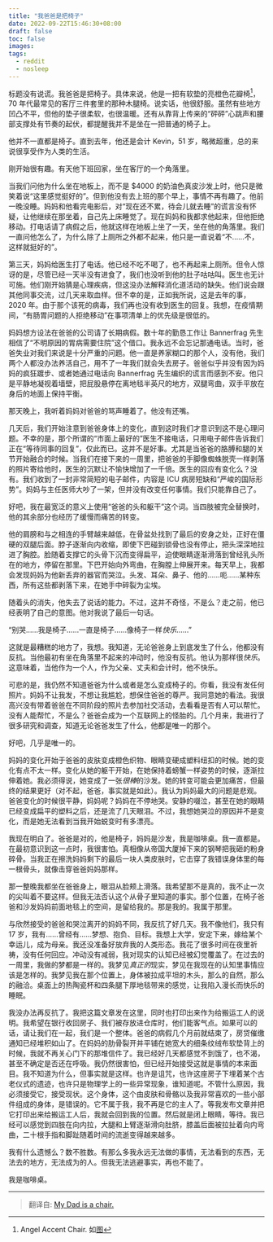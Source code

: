 ```yaml
---
title: "我爸爸是把椅子"
date: 2022-09-22T15:46:30+08:00
draft: false
toc: false
images:
tags: 
  - reddit
  - nosleep
---
```


标题没有说谎。我爸爸是把椅子。具体来说，他是一把有软垫的亮橙色花瓣椅[^1]，70 年代最常见的客厅三件套里的那种木腿椅。说实话，他很舒服。虽然有些地方凹凸不平，但他的垫子很柔软，也很温暖。还有从靠背上传来的“砰砰”心跳声和腰部支撑处有节奏的起伏，都提醒我并不是坐在一把普通的椅子上。

他并不一直都是椅子。直到去年，他还是会计 Kevin，51 岁，略微超重，总的来说很享受作为人类的生活。

刚开始很有趣。有天他下班回家，坐在客厅的一个角落里。

当我们问他为什么坐在地板上，而不是 $4000 的奶油色真皮沙发上时，他只是微笑着说“这里感觉挺好的”。但到他没有去上班的那个早上，事情不再有趣了。他前一晚没睡。妈妈和他看完电影后，对“现在还不累，待会儿就去睡”的谎言没有怀疑，让他继续在那坐着，自己先上床睡觉了。现在妈妈和我都求他起来，但他拒绝移动。打电话请了病假之后，他就这样在地板上坐了一天，坐在他的角落里。我们一直问他怎么了，为什么除了上厕所之外都不起来，他只是一直说着“不……不，这样就挺好的”。

第三天，妈妈给医生打了电话。他已经不吃不喝了，也不再起来上厕所。但令人惊讶的是，尽管已经一天半没有进食了，我们也没听到他的肚子咕咕叫。医生也无计可施。他们刚开始猜是心理疾病，但这没办法解释消化道活动的缺失。他们说会跟其他同事交流，过几天来取血样。但不幸的是，正如我所说，这是去年的事，2020 年。由于那个该死的病毒，我们再也没有收到医生的回复。我想，在疫情期间，“有肠胃问题的人拒绝移动”在事项清单上的优先级是很低的。

妈妈想方设法在爸爸的公司请了长期病假。数十年的勤恳工作让 Bannerfrag 先生相信了“不明原因的胃病需要住院”这个借口。我永远不会忘记那通电话。当时，爸爸失业对我们来说是十分严重的问题。他一直是养家糊口的那个人，没有他，我们两个人都没办法养活自己，用不了一年我们就会失去房子。爸爸似乎并没有因为妈妈的疯狂踱步、或者她通过电话向 Bannerfrag 先生编织的谎言而感到不安。他只是平静地凝视着墙壁，把屁股悬停在离地毯半英尺的地方，双腿弯曲，双手平放在身后的地面上保持平衡。

那天晚上，我听着妈妈对爸爸的骂声睡着了。他没有还嘴。

几天后，我们开始注意到爸爸身体上的变化，直到这时我们才意识到这不是心理问题。不幸的是，那个所谓的“市面上最好的”医生不接电话，只用电子邮件告诉我们正在“等待同事的回复”，仅此而已。这并不是好事。尤其是当爸爸的胳膊和腿的关节开始融合的时候。当我们在接下来的一周里，把爸爸的手脚像蜘蛛脱壳一样剥落的照片寄给他时，医生的沉默让不愉快增加了一千倍。医生的回应有变化么？没有。我们收到了一封非常简短的电子邮件，内容是 ICU 病房短缺和“严峻的国际形势”。妈妈与主任医师大吵了一架，但并没有改变任何事情。我们只能靠自己了。

好吧，我在最宽泛的意义上使用“爸爸的头和躯干”这个词。当四肢被完全替换时，他的其余部分也经历了缓慢而痛苦的转变。

他的肩膀和与之相连的手臂越来越低，在骨盆处找到了最后的安身之处，正好在僵硬的双腿后面。脖子逐渐向内收缩，即使下巴碰到锁骨也没有停止，把头深深地拉进了胸腔。脸随着支撑它的头骨下沉而变得扁平，迫使眼睛逐渐滑落到曾经乳头所在的地方，停留在那里。下巴开始向外弯曲，在胸膛上伸展开来。每天早上，我都会发现妈妈为他新丢弃的器官而哭泣。头发、耳朵、鼻子、他的……呃……某种东西，所有这些都剥落下来，在她手中碎裂为尘埃。

随着头的消失，他失去了说话的能力。不过，这并不奇怪，不是么？走之前，他已经表明了自己的意图。他对我说了最后一句话。

“别哭……我是椅子……一直是椅子……像椅子一样*快乐*……”

这就是最糟糕的地方了，我想。我知道，无论爸爸身上到底发生了什么，他都没有反抗。当他最初有坐在角落里不起来的冲动时，他没有反抗。他认为那样很*快乐*。这意味着，当他作为一个人，作为父亲、丈夫和会计时，他不快乐。

可悲的是，我仍然不知道爸爸为什么或者是怎么变成椅子的。你看，我没有发任何照片。妈妈不让我发，不想让我尴尬，想保住爸爸的尊严。我同意她的看法。我很高兴没有带着爸爸在不同阶段的照片去参加社交活动，去看看是否有人可以帮忙。没有人能帮忙，不是么？爸爸会成为一个互联网上的怪胎的。几个月来，我进行了很多研究和调查，知道无论爸爸发生了什么，他都是唯一的那个。

好吧，几乎是唯一的。

妈妈的变化开始于爸爸的皮肤变成橙色织物、眼睛变硬成塑料纽扣的时候。她的变化有点不太一样。变化从她的躯干开始，在她保持着螃蟹一样姿势的时候，逐渐拉伸着她。我必须得说，她变成了一张*很棒*的沙发。她的转变可能会更加痛苦，但最终的结果更好（对不起，爸爸，事实就是如此）。我认为妈妈最大的问题是悲观。爸爸变化的时候很平静，妈妈呢？妈妈在不停地哭。安静的啜泣，甚至在她的眼睛已经变成扁平的塑料之后，还是流了几天眼泪。不过，我想她哭泣的原因并不是变化，而是她无法看到当我开始蜕变时有多漂亮。

我现在明白了。爸爸是对的，他是椅子，妈妈是沙发，我是咖啡桌。我一直都是。在最初意识到这一点时，我很害怕。真相像从帝国大厦掉下来的钢琴把我砸的粉身碎骨。当我正在擦洗妈妈剩下的最后一块人类皮肤时，它击穿了我错误身体里的每一根骨头，就像击穿爸爸妈妈那样。

那一整晚我都坐在爸爸身上，眼泪从脸颊上滑落。我希望那不是真的，我不止一次的尖叫着不要这样。但我无法否认这个从骨子里知道的事实。那个位置，在椅子爸爸和沙发妈妈前面地毯上的空间，是留给我的。那是我的。我属于那里。

与欣然接受的爸爸和哭泣离开的妈妈不同，我反抗了好几天。我不像他们，我只有 17 岁，我有……曾经有……梦想、抱负、目标。我想上大学，安定下来，嫁给某个幸运儿，成为母亲。我还没准备好放弃我的人类形态。我花了很多时间在夜里祈祷，没有任何回应。冲动没有减弱，我对现实的认知已经被幻觉覆盖了。在过去的一周里，我做的梦都是一样的。我梦见*真正的*现实，梦见在我现在的认知里事情应该是怎样的。我梦见我在那个位置上，身体被拉成平坦的木头，那么的自然，那么的融洽。桌面上的热陶瓷杯和四条腿下厚地毯带来的感觉，让我陷入漫长而快乐的睡眠。

我没办法再反抗了。我把这篇文章发在这里，同时也打印出来作为给搬运工人的说明。我希望在银行收回房子、我们被存放进仓库时，他们能客气点。如果可以的话，请让我们在一起，我们是一个整体。爸爸的病假几个月前就结束了，房贷催缴通知已经堆积如山了。在妈妈的肋骨裂开并平铺在她宽大的细条纹绒布软垫背上的时候，我就不再关心门下的那堆信件了。我已经好几天都感觉不到饿了，也不渴，甚至不确定是否还在呼吸。我仍然很害怕，但已经开始接受这就是事情的本来面目。我不知道为什么，但事实就是这样。也许是诅咒，也许这座房子下埋着某个古老仪式的遗迹，也许只是物理学上的一些异常现象，谁知道呢。不管什么原因，我必须接受它，接受现状。这个身体，这个由皮肤和骨骼以及我非常喜欢的一些小部件组成的身体，是错误的。它不属于我，我不再是它的主人了。等我发布文章并把它打印出来给搬运工人后，我就会回到我的位置。然后就是闭上眼睛，等待。我已经可以感觉到四肢在向内拉，大腿和上臂逐渐滑向肚脐，膝盖后面被拉扯着向内弯曲，二十根手指和脚趾随着时间的流逝变得越来越多。

我有什么遗憾么？数不胜数。有那么多我永远无法做的事情，无法看到的东西，无法去的地方，无法成为的人。但我无法逃避事实，再也不能了。

我是咖啡桌。

[^1]: Angel Accent Chair. 如[图](https://www.tubchairs.com/pub/media/catalog/product/cache/330c48ffe812b4909aa1be71fbdb4594/a/n/angel-chair-riva-orange-front-min_2.jpg)
------

> 翻译自: [My Dad is a chair.](https://www.reddit.com/r/nosleep/comments/r6cwxv/my_dad_is_a_chair/)
